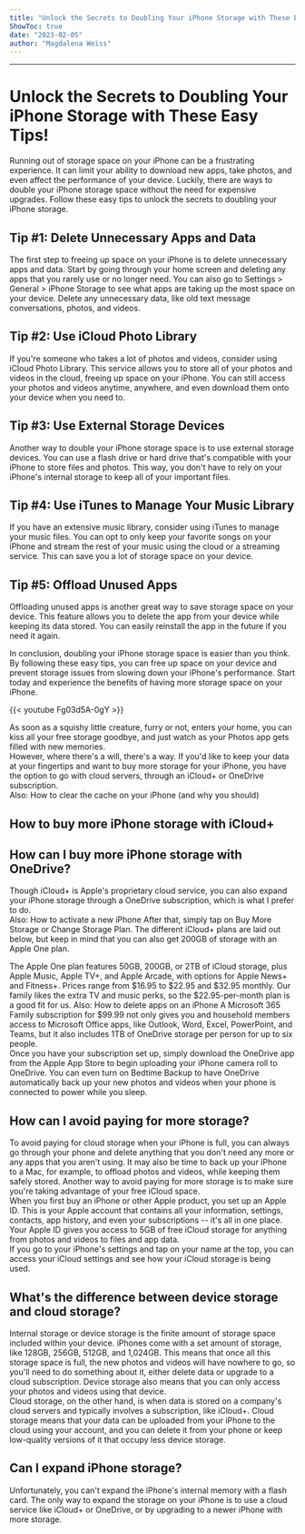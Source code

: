 ```yaml
---
title: "Unlock the Secrets to Doubling Your iPhone Storage with These Easy Tips!"
ShowToc: true 
date: "2023-02-05"
author: "Magdalena Weiss"
---
```

*****
# Unlock the Secrets to Doubling Your iPhone Storage with These Easy Tips!

Running out of storage space on your iPhone can be a frustrating experience. It can limit your ability to download new apps, take photos, and even affect the performance of your device. Luckily, there are ways to double your iPhone storage space without the need for expensive upgrades. Follow these easy tips to unlock the secrets to doubling your iPhone storage.

## Tip #1: Delete Unnecessary Apps and Data

The first step to freeing up space on your iPhone is to delete unnecessary apps and data. Start by going through your home screen and deleting any apps that you rarely use or no longer need. You can also go to Settings > General > iPhone Storage to see what apps are taking up the most space on your device. Delete any unnecessary data, like old text message conversations, photos, and videos.

## Tip #2: Use iCloud Photo Library

If you're someone who takes a lot of photos and videos, consider using iCloud Photo Library. This service allows you to store all of your photos and videos in the cloud, freeing up space on your iPhone. You can still access your photos and videos anytime, anywhere, and even download them onto your device when you need to.

## Tip #3: Use External Storage Devices

Another way to double your iPhone storage space is to use external storage devices. You can use a flash drive or hard drive that's compatible with your iPhone to store files and photos. This way, you don't have to rely on your iPhone's internal storage to keep all of your important files.

## Tip #4: Use iTunes to Manage Your Music Library

If you have an extensive music library, consider using iTunes to manage your music files. You can opt to only keep your favorite songs on your iPhone and stream the rest of your music using the cloud or a streaming service. This can save you a lot of storage space on your device.

## Tip #5: Offload Unused Apps

Offloading unused apps is another great way to save storage space on your device. This feature allows you to delete the app from your device while keeping its data stored. You can easily reinstall the app in the future if you need it again.

In conclusion, doubling your iPhone storage space is easier than you think. By following these easy tips, you can free up space on your device and prevent storage issues from slowing down your iPhone's performance. Start today and experience the benefits of having more storage space on your iPhone.

{{< youtube Fg03d5A-0gY >}} 



As soon as a squishy little creature, furry or not, enters your home, you can kiss all your free storage goodbye, and just watch as your Photos app gets filled with new memories.  
However, where there's a will, there's a way. If you'd like to keep your data at your fingertips and want to buy more storage for your iPhone, you have the option to go with cloud servers, through an iCloud+ or OneDrive subscription.  
Also: How to clear the cache on your iPhone (and why you should)

 
##   How to buy more iPhone storage with iCloud+  
 
##   How can I buy more iPhone storage with OneDrive?  


Though iCloud+ is Apple's proprietary cloud service, you can also expand your iPhone storage through a OneDrive subscription, which is what I prefer to do.   
Also: How to activate a new iPhone
After that, simply tap on Buy More Storage or Change Storage Plan.
The different iCloud+ plans are laid out below, but keep in mind that you can also get 200GB of storage with an Apple One plan.

The Apple One plan features 50GB, 200GB, or 2TB of iCloud storage, plus Apple Music, Apple TV+, and Apple Arcade, with options for Apple News+ and Fitness+. Prices range from $16.95 to $22.95 and $32.95 monthly. Our family likes the extra TV and music perks, so the $22.95-per-month plan is a good fit for us.
Also: How to delete apps on an iPhone
A Microsoft 365 Family subscription for $99.99 not only gives you and household members access to Microsoft Office apps, like Outlook, Word, Excel, PowerPoint, and Teams, but it also includes 1TB of OneDrive storage per person for up to six people.   
Once you have your subscription set up, simply download the OneDrive app from the Apple App Store to begin uploading your iPhone camera roll to OneDrive. You can even turn on Bedtime Backup to have OneDrive automatically back up your new photos and videos when your phone is connected to power while you sleep.  

 
##   How can I avoid paying for more storage? 


To avoid paying for cloud storage when your iPhone is full, you can always go through your phone and delete anything that you don't need any more or any apps that you aren't using. It may also be time to back up your iPhone to a Mac, for example, to offload photos and videos, while keeping them safely stored. Another way to avoid paying for more storage is to make sure you're taking advantage of your free iCloud space.  
When you first buy an iPhone or other Apple product, you set up an Apple ID. This is your Apple account that contains all your information, settings, contacts, app history, and even your subscriptions -- it's all in one place. Your Apple ID gives you access to 5GB of free iCloud storage for anything from photos and videos to files and app data.   
If you go to your iPhone's settings and tap on your name at the top, you can access your iCloud settings and see how your iCloud storage is being used.   

 
##   What's the difference between device storage and cloud storage?  


Internal storage or device storage is the finite amount of storage space included within your device. iPhones come with a set amount of storage, like 128GB, 256GB, 512GB, and 1,024GB. This means that once all this storage space is full, the new photos and videos will have nowhere to go, so you'll need to do something about it, either delete data or upgrade to a cloud subscription. Device storage also means that you can only access your photos and videos using that device.  
Cloud storage, on the other hand, is when data is stored on a company's cloud servers and typically involves a subscription, like iCloud+. Cloud storage means that your data can be uploaded from your iPhone to the cloud using your account, and you can delete it from your phone or keep low-quality versions of it that occupy less device storage.

 
##   Can I expand iPhone storage?  


Unfortunately, you can't expand the iPhone's internal memory with a flash card. The only way to expand the storage on your iPhone is to use a cloud service like iCloud+ or OneDrive, or by upgrading to a newer iPhone with more storage.  




